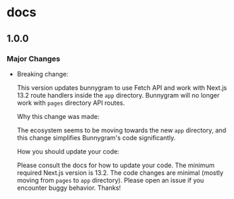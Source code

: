 # docs

## 1.0.0

### Major Changes

- Breaking change:

  This version updates bunnygram to use Fetch API and work with Next.js 13.2 route handlers inside the `app` directory. Bunnygram will no longer work with `pages` directory API routes.

  Why this change was made:

  The ecosystem seems to be moving towards the new `app` directory, and this change simplifies Bunnygram's code significantly.

  How you should update your code:

  Please consult the docs for how to update your code. The minimum required Next.js version is 13.2. The code changes are minimal (mostly moving from `pages` to `app` directory). Please open an issue if you encounter buggy behavior. Thanks!
